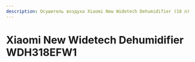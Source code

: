```yaml
---
description: Осушитель воздуха Xiaomi New Widetech Dehumidifier (18 л)
---
```


# Xiaomi New Widetech Dehumidifier WDH318EFW1

